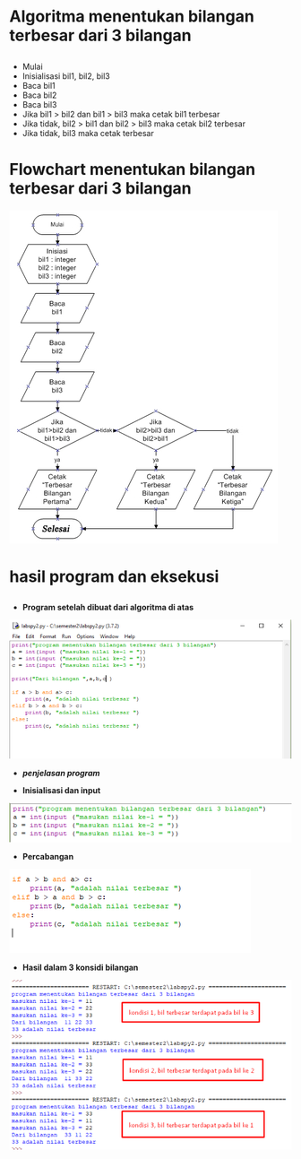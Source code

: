 # Algoritma menentukan bilangan terbesar dari 3 bilangan <h2>

* Mulai
* Inisialisasi bil1, bil2, bil3
* Baca bil1
* Baca bil2
* Baca bil3
* Jika bil1 > bil2 dan bil1 > bil3 maka cetak bil1 terbesar
* Jika tidak, bil2 > bil1 dan bil2 > bil3 maka cetak bil2 terbesar
* Jika tidak, bil3 maka cetak terbesar

# Flowchart menentukan bilangan terbesar dari 3 bilangan <h3>

![GitHub Logo](flowchart.jpg)
# hasil program dan eksekusi <h2>
* **Program setelah dibuat dari algoritma di atas**

![GitHub Logo](7.png)

* **_penjelasan program_**


* **Inisialisasi dan input**

![GitHub Logo](2.png)

* **Percabangan** 

![GitHub Logo](3.png)

* **Hasil dalam 3 konsidi bilangan**

![GitHub Logo](hasil.png)

